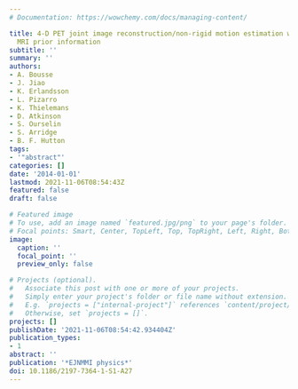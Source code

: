 ```yaml
---
# Documentation: https://wowchemy.com/docs/managing-content/

title: 4-D PET joint image reconstruction/non-rigid motion estimation with limited
  MRI prior information
subtitle: ''
summary: ''
authors:
- A. Bousse
- J. Jiao
- K. Erlandsson
- L. Pizarro
- K. Thielemans
- D. Atkinson
- S. Ourselin
- S. Arridge
- B. F. Hutton
tags:
- '"abstract"'
categories: []
date: '2014-01-01'
lastmod: 2021-11-06T08:54:43Z
featured: false
draft: false

# Featured image
# To use, add an image named `featured.jpg/png` to your page's folder.
# Focal points: Smart, Center, TopLeft, Top, TopRight, Left, Right, BottomLeft, Bottom, BottomRight.
image:
  caption: ''
  focal_point: ''
  preview_only: false

# Projects (optional).
#   Associate this post with one or more of your projects.
#   Simply enter your project's folder or file name without extension.
#   E.g. `projects = ["internal-project"]` references `content/project/deep-learning/index.md`.
#   Otherwise, set `projects = []`.
projects: []
publishDate: '2021-11-06T08:54:42.934404Z'
publication_types:
- 1
abstract: ''
publication: '*EJNMMI physics*'
doi: 10.1186/2197-7364-1-S1-A27
---
```

